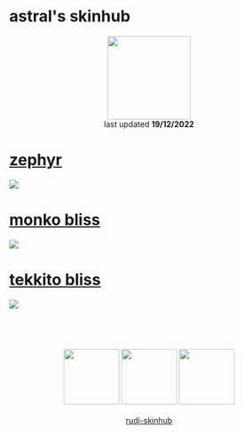 # astral's skinhub
<p align="center">
<a href="https://osu.ppy.sh/users/15179931">
  <img src="https://a.ppy.sh/15179931"  
       width="150"
       height="150"></a>
<br>
last updated <b>19/12/2022</b>
</p>

# [zephyr](https://github.com/rudj-skinhub/woal/raw/tyfh/astral/zephyr.osk)
[![](https://i.imgur.com/qwY3ysd.png)](https://github.com/rudj-skinhub/woal/raw/tyfh/astral/zephyr.osk)

# [monko bliss](https://github.com/rudj-skinhub/woal/raw/tyfh/astral/monko%20bliss.osk)
[![](https://i.imgur.com/mW7eSyN.jpg)](https://github.com/rudj-skinhub/woal/raw/tyfh/astral/monko%20bliss.osk)

# [tekkito bliss](https://github.com/rudj-skinhub/woal/raw/tyfh/astral/tekkito%20bliss.osk)
[![](https://i.imgur.com/aK9JqOZ.jpg)](https://github.com/rudj-skinhub/woal/raw/tyfh/astral/tekkito%20bliss.osk)

#
<p align="center">
  <br></br>
  <a href="https://www.twitch.tv/killedwish">
  <img src="https://i.imgur.com/HM030lk.png" 
       width="100" 
       height="100"></a>
  <a href="https://twitter.com/wishkills">
  <img src="https://i.imgur.com/PUQ5uWf.png" 
       width="100" 
       height="100"></a>
  <a href="https://www.youtube.com/@killreality">
  <img src="https://i.imgur.com/YWbDUUy.png" 
       width="100" 
       height="100"></a>
  <br></br>
  <a href="README.md">rudj-skinhub</a>
 </p>
